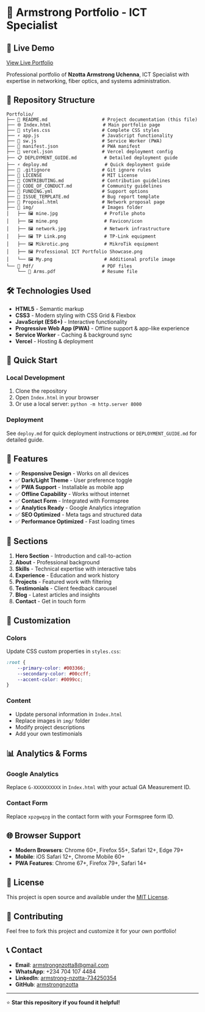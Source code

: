 # 🚀 Armstrong Portfolio - ICT Specialist

## 🌟 Live Demo
[View Live Portfolio](https://armsportfolio.vercel.app/)

Professional portfolio of **Nzotta Armstrong Uchenna**, ICT Specialist with expertise in networking, fiber optics, and systems administration.

## 📁 Repository Structure

```
Portfolio/
├── 📄 README.md                    # Project documentation (this file)
├── 🌐 Index.html                   # Main portfolio page
├── 🎨 styles.css                   # Complete CSS styles
├── ⚡ app.js                       # JavaScript functionality
├── 🔧 sw.js                        # Service Worker (PWA)
├── 📱 manifest.json                # PWA manifest
├── 🚀 vercel.json                  # Vercel deployment config
├── 📋 DEPLOYMENT_GUIDE.md          # Detailed deployment guide
├── ⚡ deploy.md                     # Quick deployment guide
├── 🚫 .gitignore                   # Git ignore rules
├── 📄 LICENSE                      # MIT License
├── 📄 CONTRIBUTING.md              # Contribution guidelines
├── 📄 CODE_OF_CONDUCT.md           # Community guidelines
├── 📄 FUNDING.yml                  # Support options
├── 📄 ISSUE_TEMPLATE.md            # Bug report template
├── 📄 Proposal.html                # Network proposal page
├── 📁 img/                         # Images folder
│   ├── 🖼️ mine.jpg                 # Profile photo
│   ├── 🖼️ mine.png                 # Favicon/icon
│   ├── 🖼️ network.jpg              # Network infrastructure
│   ├── 🖼️ TP Link.png              # TP-Link equipment
│   ├── 🖼️ Mikrotic.png             # MikroTik equipment
│   ├── 🖼️ Professional ICT Portfolio Showcase.png
│   └── 🖼️ My.png                   # Additional profile image
└── 📁 Pdf/                         # PDF files
    └── 📄 Arms.pdf                 # Resume file
```

## 🛠️ Technologies Used

- **HTML5** - Semantic markup
- **CSS3** - Modern styling with CSS Grid & Flexbox
- **JavaScript (ES6+)** - Interactive functionality
- **Progressive Web App (PWA)** - Offline support & app-like experience
- **Service Worker** - Caching & background sync
- **Vercel** - Hosting & deployment

## 🚀 Quick Start

### Local Development
1. Clone the repository
2. Open `Index.html` in your browser
3. Or use a local server: `python -m http.server 8000`

### Deployment
See `deploy.md` for quick deployment instructions or `DEPLOYMENT_GUIDE.md` for detailed guide.

## 📱 Features

- ✅ **Responsive Design** - Works on all devices
- ✅ **Dark/Light Theme** - User preference toggle
- ✅ **PWA Support** - Installable as mobile app
- ✅ **Offline Capability** - Works without internet
- ✅ **Contact Form** - Integrated with Formspree
- ✅ **Analytics Ready** - Google Analytics integration
- ✅ **SEO Optimized** - Meta tags and structured data
- ✅ **Performance Optimized** - Fast loading times

## 🎯 Sections

1. **Hero Section** - Introduction and call-to-action
2. **About** - Professional background
3. **Skills** - Technical expertise with interactive tabs
4. **Experience** - Education and work history
5. **Projects** - Featured work with filtering
6. **Testimonials** - Client feedback carousel
7. **Blog** - Latest articles and insights
8. **Contact** - Get in touch form

## 🔧 Customization

### Colors
Update CSS custom properties in `styles.css`:
```css
:root {
    --primary-color: #003366;
    --secondary-color: #00ccff;
    --accent-color: #0099cc;
}
```

### Content
- Update personal information in `Index.html`
- Replace images in `img/` folder
- Modify project descriptions
- Add your own testimonials

## 📊 Analytics & Forms

### Google Analytics
Replace `G-XXXXXXXXXX` in `Index.html` with your actual GA Measurement ID.

### Contact Form
Replace `xpzgwqzg` in the contact form with your Formspree form ID.

## 🌐 Browser Support

- **Modern Browsers**: Chrome 60+, Firefox 55+, Safari 12+, Edge 79+
- **Mobile**: iOS Safari 12+, Chrome Mobile 60+
- **PWA Features**: Chrome 67+, Firefox 79+, Safari 14+

## 📄 License

This project is open source and available under the [MIT License](LICENSE).

## 🤝 Contributing

Feel free to fork this project and customize it for your own portfolio!

## 📞 Contact

- **Email**: armstrongnzotta8@gmail.com
- **WhatsApp**: +234 704 107 4484
- **LinkedIn**: [armstrong-nzotta-734250354](https://linkedin.com/in/armstrong-nzotta-734250354)
- **GitHub**: [armstrongnzotta](https://github.com/armstrongnzotta)

---

⭐ **Star this repository if you found it helpful!**